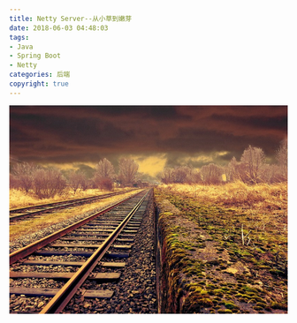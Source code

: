 ```yaml
---
title: Netty Server--从小草到嫩芽
date: 2018-06-03 04:48:03
tags:
- Java
- Spring Boot
- Netty
categories: 后端
copyright: true
---
```


![Rose](Netty-Server-从小草到嫩芽/tielutupian.jpg)